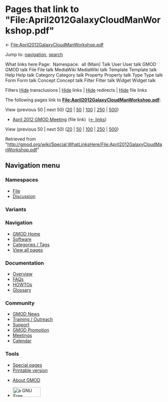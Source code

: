 <div id="mw-page-base" class="noprint">

</div>

<div id="mw-head-base" class="noprint">

</div>

<div id="content" class="mw-body" role="main">

<span id="top"></span>

<div id="mw-js-message" style="display:none;">

</div>



# <span dir="auto">Pages that link to "File:April2012GalaxyCloudManWorkshop.pdf"</span>

<div id="bodyContent">

<div id="contentSub">

←
[File:April2012GalaxyCloudManWorkshop.pdf](/wiki/File:April2012GalaxyCloudManWorkshop.pdf "File:April2012GalaxyCloudManWorkshop.pdf")

</div>

<div id="jump-to-nav" class="mw-jump">

Jump to: [navigation](#mw-navigation), [search](#p-search)

</div>

<div id="mw-content-text">

What links here Page:  Namespace:  all (Main) Talk User User talk GMOD
GMOD talk File File talk MediaWiki MediaWiki talk Template Template talk
Help Help talk Category Category talk Property Property talk Type Type
talk Form Form talk Concept Concept talk Filter Filter talk Widget
Widget talk

Filters
[Hide](/mediawiki/index.php?title=Special:WhatLinksHere/File:April2012GalaxyCloudManWorkshop.pdf&hidetrans=1 "Special:WhatLinksHere/File:April2012GalaxyCloudManWorkshop.pdf")
transclusions \|
[Hide](/mediawiki/index.php?title=Special:WhatLinksHere/File:April2012GalaxyCloudManWorkshop.pdf&hidelinks=1 "Special:WhatLinksHere/File:April2012GalaxyCloudManWorkshop.pdf")
links \|
[Hide](/mediawiki/index.php?title=Special:WhatLinksHere/File:April2012GalaxyCloudManWorkshop.pdf&hideredirs=1 "Special:WhatLinksHere/File:April2012GalaxyCloudManWorkshop.pdf")
redirects \|
[Hide](/mediawiki/index.php?title=Special:WhatLinksHere/File:April2012GalaxyCloudManWorkshop.pdf&hideimages=1 "Special:WhatLinksHere/File:April2012GalaxyCloudManWorkshop.pdf")
file links

The following pages link to
**[File:April2012GalaxyCloudManWorkshop.pdf](/wiki/File:April2012GalaxyCloudManWorkshop.pdf "File:April2012GalaxyCloudManWorkshop.pdf")**:

View (previous 50 \| next 50)
([20](/mediawiki/index.php?title=Special:WhatLinksHere/File:April2012GalaxyCloudManWorkshop.pdf&limit=20 "Special:WhatLinksHere/File:April2012GalaxyCloudManWorkshop.pdf")
\|
[50](/mediawiki/index.php?title=Special:WhatLinksHere/File:April2012GalaxyCloudManWorkshop.pdf&limit=50 "Special:WhatLinksHere/File:April2012GalaxyCloudManWorkshop.pdf")
\|
[100](/mediawiki/index.php?title=Special:WhatLinksHere/File:April2012GalaxyCloudManWorkshop.pdf&limit=100 "Special:WhatLinksHere/File:April2012GalaxyCloudManWorkshop.pdf")
\|
[250](/mediawiki/index.php?title=Special:WhatLinksHere/File:April2012GalaxyCloudManWorkshop.pdf&limit=250 "Special:WhatLinksHere/File:April2012GalaxyCloudManWorkshop.pdf")
\|
[500](/mediawiki/index.php?title=Special:WhatLinksHere/File:April2012GalaxyCloudManWorkshop.pdf&limit=500 "Special:WhatLinksHere/File:April2012GalaxyCloudManWorkshop.pdf"))

- [April 2012 GMOD
  Meeting](/wiki/April_2012_GMOD_Meeting "April 2012 GMOD Meeting")
  (file link) ‎ <span class="mw-whatlinkshere-tools">([←
  links](/mediawiki/index.php?title=Special:WhatLinksHere&target=April+2012+GMOD+Meeting "Special:WhatLinksHere"))</span>

View (previous 50 \| next 50)
([20](/mediawiki/index.php?title=Special:WhatLinksHere/File:April2012GalaxyCloudManWorkshop.pdf&limit=20 "Special:WhatLinksHere/File:April2012GalaxyCloudManWorkshop.pdf")
\|
[50](/mediawiki/index.php?title=Special:WhatLinksHere/File:April2012GalaxyCloudManWorkshop.pdf&limit=50 "Special:WhatLinksHere/File:April2012GalaxyCloudManWorkshop.pdf")
\|
[100](/mediawiki/index.php?title=Special:WhatLinksHere/File:April2012GalaxyCloudManWorkshop.pdf&limit=100 "Special:WhatLinksHere/File:April2012GalaxyCloudManWorkshop.pdf")
\|
[250](/mediawiki/index.php?title=Special:WhatLinksHere/File:April2012GalaxyCloudManWorkshop.pdf&limit=250 "Special:WhatLinksHere/File:April2012GalaxyCloudManWorkshop.pdf")
\|
[500](/mediawiki/index.php?title=Special:WhatLinksHere/File:April2012GalaxyCloudManWorkshop.pdf&limit=500 "Special:WhatLinksHere/File:April2012GalaxyCloudManWorkshop.pdf"))

</div>

<div class="printfooter">

Retrieved from
"<http://gmod.org/wiki/Special:WhatLinksHere/File:April2012GalaxyCloudManWorkshop.pdf>"

</div>

<div id="catlinks" class="catlinks catlinks-allhidden">

</div>

<div class="visualClear">

</div>

</div>

</div>

<div id="mw-navigation">

## Navigation menu

<div id="mw-head">



<div id="left-navigation">

<div id="p-namespaces" class="vectorTabs" role="navigation"
aria-labelledby="p-namespaces-label">

### Namespaces

- <span id="ca-nstab-image"><a href="/wiki/File:April2012GalaxyCloudManWorkshop.pdf" accesskey="c"
  title="View the file page [c]">File</a></span>
- <span id="ca-talk"><a
  href="/mediawiki/index.php?title=File_talk:April2012GalaxyCloudManWorkshop.pdf&amp;action=edit&amp;redlink=1"
  accesskey="t"
  title="Discussion about the content page [t]">Discussion</a></span>

</div>

<div id="p-variants" class="vectorMenu emptyPortlet" role="navigation"
aria-labelledby="p-variants-label">

### 

### Variants[](#)

<div class="menu">

</div>

</div>

</div>

<div id="right-navigation">





</div>



</div>

</div>

</div>

<div id="mw-panel">

<div id="p-logo" role="banner">

<a href="/wiki/Main_Page"
style="background-image: url(http://gmod.org/images/GMOD-cogs.png);"
title="Visit the main page"></a>

</div>

<div id="p-Navigation" class="portal" role="navigation"
aria-labelledby="p-Navigation-label">

### Navigation

<div class="body">

- <span id="n-GMOD-Home">[GMOD Home](/wiki/Main_Page)</span>
- <span id="n-Software">[Software](/wiki/GMOD_Components)</span>
- <span id="n-Categories-.2F-Tags">[Categories /
  Tags](/wiki/Categories)</span>
- <span id="n-View-all-pages">[View all
  pages](/wiki/Special:AllPages)</span>

</div>

</div>

<div id="p-Documentation" class="portal" role="navigation"
aria-labelledby="p-Documentation-label">

### Documentation

<div class="body">

- <span id="n-Overview">[Overview](/wiki/Overview)</span>
- <span id="n-FAQs">[FAQs](/wiki/Category:FAQ)</span>
- <span id="n-HOWTOs">[HOWTOs](/wiki/Category:HOWTO)</span>
- <span id="n-Glossary">[Glossary](/wiki/Glossary)</span>

</div>

</div>

<div id="p-Community" class="portal" role="navigation"
aria-labelledby="p-Community-label">

### Community

<div class="body">

- <span id="n-GMOD-News">[GMOD News](/wiki/GMOD_News)</span>
- <span id="n-Training-.2F-Outreach">[Training /
  Outreach](/wiki/Training_and_Outreach)</span>
- <span id="n-Support">[Support](/wiki/Support)</span>
- <span id="n-GMOD-Promotion">[GMOD
  Promotion](/wiki/GMOD_Promotion)</span>
- <span id="n-Meetings">[Meetings](/wiki/Meetings)</span>
- <span id="n-Calendar">[Calendar](/wiki/Calendar)</span>

</div>

</div>

<div id="p-tb" class="portal" role="navigation"
aria-labelledby="p-tb-label">

### Tools

<div class="body">

- <span id="t-specialpages"><a href="/wiki/Special:SpecialPages" accesskey="q"
  title="A list of all special pages [q]">Special pages</a></span>
- <span id="t-print"><a
  href="/mediawiki/index.php?title=Special:WhatLinksHere/File:April2012GalaxyCloudManWorkshop.pdf&amp;printable=yes"
  rel="alternate" accesskey="p"
  title="Printable version of this page [p]">Printable version</a></span>

</div>

</div>

</div>

</div>

<div id="footer" role="contentinfo">

- <span id="footer-places-about">[About
  GMOD](/wiki/GMOD:About "GMOD:About")</span>

<!-- -->

- <span id="footer-copyrightico">[<img src="http://www.gnu.org/graphics/gfdl-logo-small.png" width="88"
  height="31" alt="a GNU Free Documentation License" />](http://www.gnu.org/licenses/fdl-1.3.html)</span>




</div>
